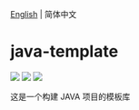 [English](./README.md) | 简体中文

# java-template

[![](https://img.shields.io/badge/maven-3.9.7-02303a.svg?style=flat-square)](https://maven.apache.org/download.cgi)
[![](https://img.shields.io/badge/java-17-fb9d40.svg?style=flat-square)](https://www.oracle.com/technetwork/java/javase/downloads/index.html)
[![](https://img.shields.io/dub/l/vibe-d.svg?style=flat-square)](https://tldrlegal.com/license/mit-license)

这是一个构建 JAVA 项目的模板库
